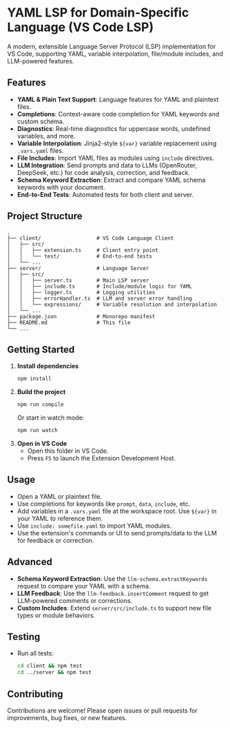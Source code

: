 # YAML LSP for Domain-Specific Language (VS Code LSP)

A modern, extensible Language Server Protocol (LSP) implementation for VS Code, supporting YAML, variable interpolation, file/module includes, and LLM-powered features.

## Features

- **YAML & Plain Text Support**: Language features for YAML and plaintext files.
- **Completions**: Context-aware code completion for YAML keywords and custom schema.
- **Diagnostics**: Real-time diagnostics for uppercase words, undefined variables, and more.
- **Variable Interpolation**: Jinja2-style `${var}` variable replacement using `.vars.yaml` files.
- **File Includes**: Import YAML files as modules using `include` directives.
- **LLM Integration**: Send prompts and data to LLMs (OpenRouter, DeepSeek, etc.) for code analysis, correction, and feedback.
- **Schema Keyword Extraction**: Extract and compare YAML schema keywords with your document.
- **End-to-End Tests**: Automated tests for both client and server.

## Project Structure

```
.
├── client/                  # VS Code Language Client
│   ├── src/
│   │   ├── extension.ts     # Client entry point
│   │   └── test/            # End-to-end tests
│   └── ...
├── server/                  # Language Server
│   ├── src/
│   │   ├── server.ts        # Main LSP server
│   │   ├── include.ts       # Include/module logic for YAML
│   │   ├── logger.ts        # Logging utilities
│   │   ├── errorHandler.ts  # LLM and server error handling
│   │   └── expressions/     # Variable resolution and interpolation
│   └── ...
├── package.json             # Monorepo manifest
├── README.md                # This file
└── ...
```

## Getting Started

1. **Install dependencies**
   ```sh
   npm install
   ```
2. **Build the project**
   ```sh
   npm run compile
   ```
   Or start in watch mode:
   ```sh
   npm run watch
   ```
3. **Open in VS Code**
   - Open this folder in VS Code.
   - Press `F5` to launch the Extension Development Host.

## Usage

- Open a YAML or plaintext file.
- Use completions for keywords like `prompt`, `data`, `include`, etc.
- Add variables in a `.vars.yaml` file at the workspace root. Use `${var}` in your YAML to reference them.
- Use `include: somefile.yaml` to import YAML modules.
- Use the extension's commands or UI to send prompts/data to the LLM for feedback or correction.

## Advanced

- **Schema Keyword Extraction**: Use the `llm-schema.extractKeywords` request to compare your YAML with a schema.
- **LLM Feedback**: Use the `llm-feedback.insertComment` request to get LLM-powered comments or corrections.
- **Custom Includes**: Extend `server/src/include.ts` to support new file types or module behaviors.

## Testing

- Run all tests:
  ```sh
  cd client && npm test
  cd ../server && npm test
  ```

## Contributing

Contributions are welcome! Please open issues or pull requests for improvements, bug fixes, or new features.